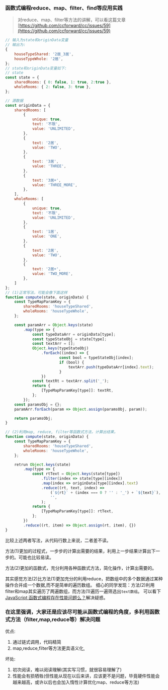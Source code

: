 ### 函数式编程reduce、map、filter、find等应用实践

> 对reduce、map、filter等方法的讲解，可以看这篇文章[https://github.com/ccforward/cc/issues/59](https://github.com/ccforward/cc/issues/59)

```js
// 输入为state和originData变量
// 输出为:
{
    houseTypeShared: '2居_3居',
    houseTypeWhole: '2居',
};
// state和originData变量如下:
// state
const state = {
    sharedRooms: { 0: false, 1: true, 2:true },
    wholeRooms: { 2: false, 3: true },
};

// 源数据
const originData = {
    sharedRooms: [
        {
            unique: true,
            text: '不限',
            value: 'UNLIMITED',
        },
        {
            text: '2居',
            value: 'TWO',
        },
        {
            text: '3居',
            value: 'THREE',
        },
        {
            text: '3居+',
            value: 'THREE_MORE',
        },
    ],
    wholeRooms: [
        {
            unique: true,
            text: '不限',
            value: 'UNLIMITED',
        },
        {
            text: '1居',
            value: 'ONE',
        },
        {
            text: '2居',
            value: 'TWO',
        },
        {
            text: '2居+',
            value: 'TWO_MORE',
        },
    ]
};
// (1)正常写法，可能会像下面这样
function compute(state, originData) {
    const TypeMapParamKey = {
        sharedRooms: 'houseTypeShared',
        wholeRooms: 'houseTypeWhole',
    };

    const paramArr = Object.keys(state)
        .map(type => {
            const typeDataArr = originData[type];
            const typeStateObj = state[type];
            const textArr = [];
            Object.keys(typeStateObj)
                .forEach((index) => {
                        const bool = typeStateObj[index];
                        if (bool) {
                            textArr.push(typeDataArr[index].text);
                        }
                })
            const textRt = textArr.split('_');
            return {
                [TypeMapParamKey[type]]: textRt,
            };
        });
    const paramsObj = {};
    paramArr.forEach(param => Object.assign(paramsObj, param));

    return paramsObj;
}

// (2)利用map, reduce, filter等函数式方法，计算出结果。
function compute(state, originData) {
    const TypeMapParamKey = {
        sharedRooms: 'houseTypeShared',
        wholeRooms: 'houseTypeWhole',
    };

    retrun Object.keys(state)
        .map(type => {
            const rtText = Object.keys(state[type])
                .filter(index => state[type][index])
                .map(index => originData[type][index].text)
                .reduce((rt, text, index) =>
                    (`${rt}` + (index === 0 ? '' : '_') + `${text}`),
                    '',
                );
            return {
                [TypeMapParamKey[type]]: rtText,
            };
        })
        .reduce((rt, item) => Object.assign(rt, item), {})
}
```
比较上述两者写法，从代码行数上来说，二者差不读。

方法(1)更加的过程式，一步步的计算出需要的结果，利用上一步结果计算出下一步的。可能也比较易读。

方法(2)更加的函数式，充分利用各种函数式方法，简化操作，计算出需要的。

其实感觉方法(2)比方法(1)更加充分的利用reduce，把数组中的多个数据通过某种操作合并成一个数据,而不是简单的遍历数组。
细心的同学发现：方法(2)利用filter和map其实遍历了两遍数组，而方法(1)遍历一遍筛选出`text数组`。
可以看下[JavaScript 函数式编程存在性能问题么？](https://www.zhihu.com/question/54637225/answer/140362071)解决疑惑。

### 在这里强调，大家还是应该尽可能从函数式编程的角度，多利用函数式方法（filter,map,reduce等）解决问题
优点:
1. 通过链式调用，代码精简
2. map,reduce,filter等方法更具语义化,

坏处:
1. 初次阅读，难以阅读理解(其实写习惯，就很容易理解了)
2. 性能会有损牺牲(但性能从现在以后来讲，应该更不是问题，毕竟硬件性能会越来越高，或许以后也会加入惰性计算优化map、reduce等方法)
